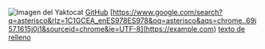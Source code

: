 ![Imagen del Yaktocat](https://octodex.github.com/images/yaktocat.png) [GitHub](http://github.com)
[https://www.google.com/search?q=asterisco&rlz=1C1GCEA_enES978ES978&oq=asterisco&aqs=chrome..69i57.1615j0j1&sourceid=chrome&ie=UTF-8](https://example.com)
[texto de relleno](https://example.com)
